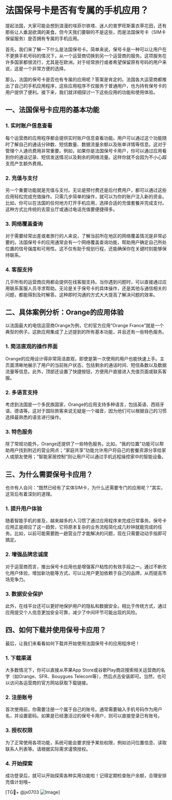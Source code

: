 # 法国保号卡是否有专属的手机应用？

提起法国，大家可能会想到浪漫的埃菲尔铁塔、迷人的普罗旺斯薰衣草花田，还有那些让人垂涎欲滴的美食。但今天我们要聊的不是这些，而是法国保号卡（SIM卡保留服务）是否拥有专属的手机应用。

首先，我们来了解一下什么是法国保号卡。简单来说，保号卡是一种可以让用户在不更换手机号码的情况下，从一个运营商切换到另一个运营商的服务。这项服务在许多国家都很流行，尤其是在欧洲。对于经常旅行或者希望保留原有号码的用户来说，这是一个非常方便的选择。

那么，法国的保号卡是否也有专属的应用呢？答案是肯定的。法国各大运营商都推出了自己的手机应用程序，这些应用程序不仅服务于普通用户，也为持有保号卡的用户提供了便利。接下来，我们就详细探讨一下这些应用的功能和使用体验。

## 一、法国保号卡应用的基本功能

### 1. 实时账户信息查看

每个运营商的应用程序都会提供实时账户信息查看功能。用户可以通过这个功能随时了解自己的通话分钟数、短信数量、数据流量余额以及账单详情等信息。这对于管理个人通讯费用非常重要。例如，如果你是法国保号卡用户，你可以通过应用看到你的通话记录、短信发送情况以及剩余的网络流量。这样你就不会因为不小心超支而产生额外费用。

### 2. 充值与支付

另一个重要功能就是充值与支付。无论是预付费还是后付费用户，都可以通过这些应用轻松完成充值操作。只需几步简单的操作，就可以为你的账户注入新的资金。比如，你可以在法国的任何地方打开手机应用，选择合适的充值套餐并完成支付。这种方式比传统的去营业厅或通过电话充值要便捷得多。

### 3. 网络覆盖查询

对于需要经常出差或者旅行的人来说，了解当前所在地区的网络覆盖情况是非常必要的。法国保号卡的应用通常会有一个网络覆盖查询功能，帮助用户确定自己所处位置的信号强度和可用性。这不仅有助于规划行程，还能确保你在关键时刻能够保持联系。

### 4. 客服支持

几乎所有的运营商应用都会提供在线客服支持。当你遇到问题时，可以直接通过应用联系客服人员寻求帮助。无论是关于保号卡的具体操作，还是其他与通信相关的问题，都能得到及时解答。这种即时沟通的方式大大提高了解决问题的效率。

## 二、具体案例分析：Orange的应用体验

以法国最大的电信运营商Orange为例，它的官方应用“Orange France”就是一个典型的例子。这款应用集成了上述提到的所有基本功能，并且还有一些特色服务。

### 1. 简洁直观的操作界面

Orange的应用设计得非常简洁直观，即使是第一次使用的用户也能快速上手。主页面清晰地展示了用户的当前账户状态，包括剩余的通话时间、短信条数以及数据流量等信息。此外，顶部还设置了快捷按钮，方便用户直接进入充值页面或联系客服。

### 2. 多语言支持

考虑到法国是一个多民族国家，Orange的应用支持多种语言，包括英语、西班牙语、德语等。这对于国际旅客来说无疑是一个福音，因为他们可以根据自己的习惯选择最熟悉的语言进行操作。

### 3. 特色服务

除了常规功能外，Orange还提供了一些特色服务。比如，“我的位置”功能可以帮助用户找到附近的营业网点；“家庭共享”功能允许用户将自己的套餐资源分享给家人或朋友使用；“智能家居控制”则让用户可以通过手机远程操控家中的智能设备。

## 三、为什么需要保号卡应用？

也许有人会问：“既然已经有了实体SIM卡，为什么还需要专门的应用呢？”其实，这背后有着深刻的道理。

### 1. 提升用户体验

随着智能手机的普及，越来越多的人习惯了通过应用程序来完成日常事务。保号卡应用正是顺应了这一趋势，它将原本复杂的业务流程简化成几秒钟就能完成的任务。比如，以前可能需要跑一趟营业厅才能解决的问题，现在只需要动动手指即可搞定。

### 2. 增强品牌忠诚度

对于运营商而言，推出保号卡应用也是增强客户粘性的有效手段之一。通过不断优化用户体验，增加新功能等方式，可以让用户更加依赖于自己的品牌，从而提高市场竞争力。

### 3. 数据安全保护

此外，在线平台还可以更好地保护用户的隐私和数据安全。相比于传统方式，通过应用提交个人信息更加安全可靠，减少了中间环节可能出现的风险。

## 四、如何下载并使用保号卡应用？

最后，让我们来看看如何下载并开始使用法国保号卡的应用程序吧！

### 1. 下载渠道

大多数情况下，你可以直接从苹果App Store或谷歌Play商店搜索相关运营商的名字（如Orange、SFR、Bouygues Telecom等），然后点击安装即可。当然，也可以访问各运营商的官方网站获取下载链接。

### 2. 注册账号

首次使用前，你需要注册一个属于自己的账号。通常需要输入手机号码作为用户名，并设置密码。如果是已经激活过的保号卡用户，则可以直接登录已有账号。

### 3. 授权权限

为了正常使用各项功能，系统可能会要求授予某些权限，例如访问位置信息、读取联系人列表等。请根据实际需求谨慎授权。

### 4. 开始探索

成功登录后，就可以开始探索各种实用功能啦！记得定期检查账户余额，合理安排充值计划哦~

[TG💪+ @jx0703 ![Image](https://github.com/user-attachments/assets/dbca1d08-cadb-493c-b0ec-ad6f7a83f270)]